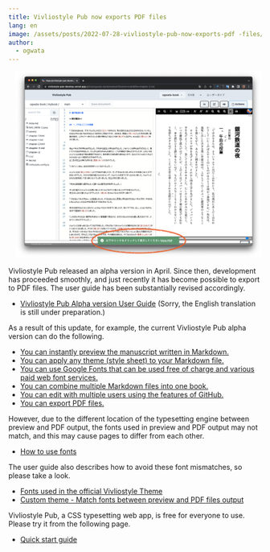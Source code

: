 ```yaml
---
title: Vivliostyle Pub now exports PDF files
lang: en
image: /assets/posts/2022-07-28-vivliostyle-pub-now-exports-pdf -files/fig-1.png
author:
  - ogwata
---
```


<div style="float: right; margin: 0 0 1em 1em;"><img src="/assets/posts/2022-07-28-vivliostyle-pub-now-exports-pdf -files/fig-1.png" alt="Vivliostyle Pub now exports PDF files" style="width: 500px;" /></div>

Vivliostyle Pub released an alpha version in April. Since then, development has proceeded smoothly, and just recently it has become possible to export to PDF files. The user guide has been substantially revised accordingly.

- [Vivliostyle Pub Alpha version User Guide](https://vivliostyle.github.io/docs-vivliostyle-pub/#/ja/) (Sorry, the English translation is still under preparation.)

As a result of this update, for example, the current Vivliostyle Pub alpha version can do the following.

- [You can instantly preview the manuscript written in Markdown.](https://vivliostyle.github.io/docs-vivliostyle-pub/#/ja/readme-first/quick-start-guide-and-required-environment#%E3%82%A8%E3%83%87%E3%82%A3%E3%82%BF%EF%BC%8F%E3%83%97%E3%83%AC%E3%83%93%E3%83%A5%E3%83%BC%E7%94%BB%E9%9D%A2)
- [You can apply any theme (style sheet) to your Markdown file.](https://vivliostyle.github.io/docs-vivliostyle-pub/#/ja/functions-of-the-actions-menu/theme)
- [You can use Google Fonts that can be used free of charge and various paid web font services.](https://vivliostyle.github.io/docs-vivliostyle-pub/#/ja/create-and-save-documents/how-to-specify-fonts#custom-theme%EF%BC%8Fgoogle%E3%83%95%E3%82%A9%E3%83%B3%E3%83%88%E3%81%AE%E4%BD%BF%E7%94%A8)
- [You can combine multiple Markdown files into one book.](https://vivliostyle.github.io/docs-vivliostyle-pub/#/ja/create-and-save-documents/document-customization.md#%E5%AF%BE%E8%B1%A1%E3%81%A8%E3%81%AA%E3%82%8B%E6%96%87%E6%9B%B8%E3%81%AE%E6%8C%87%E5%AE%9A)
- [You can edit with multiple users using the features of GitHub.](https://vivliostyle.github.io/docs-vivliostyle-pub/#/ja/multi-user-collaborative-editing/overview)
- [You can export PDF files.](https://vivliostyle.github.io/docs-vivliostyle-pub/#/ja/functions-of-the-actions-menu/export#pdf)

However, due to the different location of the typesetting engine between preview and PDF output, the fonts used in preview and PDF output may not match, and this may cause pages to differ from each other.

- [How to use fonts](https://vivliostyle.github.io/docs-vivliostyle-pub/#/ja/create-and-save-documents/how-to-specify-fonts#%E3%83%95%E3%82%A9%E3%83%B3%E3%83%88%E3%82%92%E5%88%A9%E7%94%A8%E3%81%99%E3%82%8B%E3%81%97%E3%81%8F%E3%81%BF)

The user guide also describes how to avoid these font mismatches, so please take a look.

- [Fonts used in the official Vivliostyle Theme](https://vivliostyle.github.io/docs-vivliostyle-pub/#/ja/create-and-save-documents/how-to-specify-fonts#vivliostyle%E5%85%AC%E5%BC%8Ftheme%E3%81%A7%E4%BD%BF%E3%82%8F%E3%82%8C%E3%82%8B%E3%83%95%E3%82%A9%E3%83%B3%E3%83%88)
- [Custom theme - Match fonts between preview and PDF files output](https://vivliostyle.github.io/docs-vivliostyle-pub/#/ja/create-and-save-documents/how-to-specify-fonts#custom-theme%EF%BC%8F%E3%83%97%E3%83%AC%E3%83%93%E3%83%A5%E3%83%BC%E3%81%A8pdf%E5%87%BA%E5%8A%9B%E3%81%A8%E3%81%A7%E3%83%95%E3%82%A9%E3%83%B3%E3%83%88%E3%82%92%E4%B8%80%E8%87%B4%E3%81%95%E3%81%9B%E3%82%8B)

Vivliostyle Pub, a CSS typesetting web app, is free for everyone to use. Please try it from the following page.

- [Quick start guide](https://vivliostyle.github.io/docs-vivliostyle-pub/#/ja/readme-first/quick-start-guide-and-required-environment)
